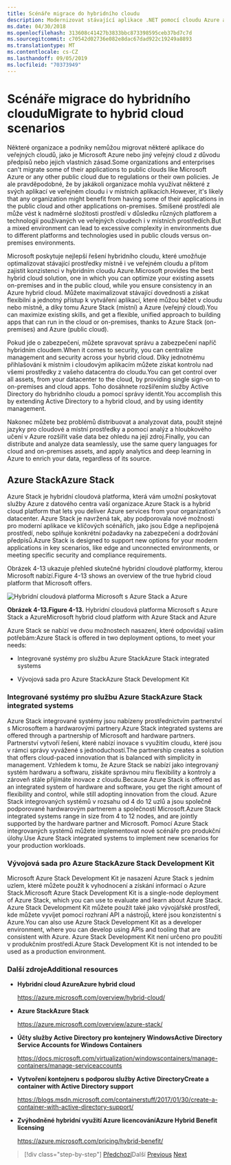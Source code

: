 ```yaml
---
title: Scénáře migrace do hybridního cloudu
description: Modernizovat stávající aplikace .NET pomocí cloudu Azure a kontejnerů Windows | Scénáře migrace do hybridního cloudu
ms.date: 04/30/2018
ms.openlocfilehash: 313608c41427b3833bbc873398595ceb37bd7c7d
ms.sourcegitcommit: c70542d02736e082e8dac67dad922c19249a8893
ms.translationtype: MT
ms.contentlocale: cs-CZ
ms.lasthandoff: 09/05/2019
ms.locfileid: "70373949"
---
```

# <a name="migrate-to-hybrid-cloud-scenarios"></a><span data-ttu-id="88e40-103">Scénáře migrace do hybridního cloudu</span><span class="sxs-lookup"><span data-stu-id="88e40-103">Migrate to hybrid cloud scenarios</span></span>

<span data-ttu-id="88e40-104">Některé organizace a podniky nemůžou migrovat některé aplikace do veřejných cloudů, jako je Microsoft Azure nebo jiný veřejný cloud z důvodu předpisů nebo jejich vlastních zásad.</span><span class="sxs-lookup"><span data-stu-id="88e40-104">Some organizations and enterprises can't migrate some of their applications to public clouds like Microsoft Azure or any other public cloud due to regulations or their own policies.</span></span> <span data-ttu-id="88e40-105">Je ale pravděpodobné, že by jakákoli organizace mohla využívat některé z svých aplikací ve veřejném cloudu i v místních aplikacích.</span><span class="sxs-lookup"><span data-stu-id="88e40-105">However, it's likely that any organization might benefit from having some of their applications in the public cloud and other applications on-premises.</span></span> <span data-ttu-id="88e40-106">Smíšené prostředí ale může vést k nadměrné složitosti prostředí v důsledku různých platforem a technologií používaných ve veřejných cloudech i v místních prostředích.</span><span class="sxs-lookup"><span data-stu-id="88e40-106">But a mixed environment can lead to excessive complexity in environments due to different platforms and technologies used in public clouds versus on-premises environments.</span></span>

<span data-ttu-id="88e40-107">Microsoft poskytuje nejlepší řešení hybridního cloudu, které umožňuje optimalizovat stávající prostředky místně i ve veřejném cloudu a přitom zajistit konzistenci v hybridním cloudu Azure.</span><span class="sxs-lookup"><span data-stu-id="88e40-107">Microsoft provides the best hybrid cloud solution, one in which you can optimize your existing assets on-premises and in the public cloud, while you ensure consistency in an Azure hybrid cloud.</span></span> <span data-ttu-id="88e40-108">Můžete maximalizovat stávající dovednosti a získat flexibilní a jednotný přístup k vytváření aplikací, které můžou běžet v cloudu nebo místně, a díky tomu Azure Stack (místní) a Azure (veřejný cloud).</span><span class="sxs-lookup"><span data-stu-id="88e40-108">You can maximize existing skills, and get a flexible, unified approach to building apps that can run in the cloud or on-premises, thanks to Azure Stack (on-premises) and Azure (public cloud).</span></span>

<span data-ttu-id="88e40-109">Pokud jde o zabezpečení, můžete spravovat správu a zabezpečení napříč hybridním cloudem.</span><span class="sxs-lookup"><span data-stu-id="88e40-109">When it comes to security, you can centralize management and security across your hybrid cloud.</span></span> <span data-ttu-id="88e40-110">Díky jednotnému přihlašování k místním i cloudovým aplikacím můžete získat kontrolu nad všemi prostředky z vašeho datacentra do cloudu.</span><span class="sxs-lookup"><span data-stu-id="88e40-110">You can get control over all assets, from your datacenter to the cloud, by providing single sign-on to on-premises and cloud apps.</span></span> <span data-ttu-id="88e40-111">Toho dosáhnete rozšířením služby Active Directory do hybridního cloudu a pomocí správy identit.</span><span class="sxs-lookup"><span data-stu-id="88e40-111">You accomplish this by extending Active Directory to a hybrid cloud, and by using identity management.</span></span>

<span data-ttu-id="88e40-112">Nakonec můžete bez problémů distribuovat a analyzovat data, použít stejné jazyky pro cloudové a místní prostředky a pomocí analýz a hloubkového učení v Azure rozšířit vaše data bez ohledu na její zdroj.</span><span class="sxs-lookup"><span data-stu-id="88e40-112">Finally, you can distribute and analyze data seamlessly, use the same query languages for cloud and on-premises assets, and apply analytics and deep learning in Azure to enrich your data, regardless of its source.</span></span>

## <a name="azure-stack"></a><span data-ttu-id="88e40-113">Azure Stack</span><span class="sxs-lookup"><span data-stu-id="88e40-113">Azure Stack</span></span>

<span data-ttu-id="88e40-114">Azure Stack je hybridní cloudová platforma, která vám umožní poskytovat služby Azure z datového centra vaší organizace.</span><span class="sxs-lookup"><span data-stu-id="88e40-114">Azure Stack is a hybrid cloud platform that lets you deliver Azure services from your organization's datacenter.</span></span> <span data-ttu-id="88e40-115">Azure Stack je navržená tak, aby podporovala nové možnosti pro moderní aplikace ve klíčových scénářích, jako jsou Edge a nepřipojená prostředí, nebo splňuje konkrétní požadavky na zabezpečení a dodržování předpisů.</span><span class="sxs-lookup"><span data-stu-id="88e40-115">Azure Stack is designed to support new options for your modern applications in key scenarios, like edge and unconnected environments, or meeting specific security and compliance requirements.</span></span>

<span data-ttu-id="88e40-116">Obrázek 4-13 ukazuje přehled skutečné hybridní cloudové platformy, kterou Microsoft nabízí.</span><span class="sxs-lookup"><span data-stu-id="88e40-116">Figure 4-13 shows an overview of the true hybrid cloud platform that Microsoft offers.</span></span>

![Hybridní cloudová platforma Microsoft s Azure Stack a Azure](./media/image13.jpg)

<span data-ttu-id="88e40-118">**Obrázek 4-13.**</span><span class="sxs-lookup"><span data-stu-id="88e40-118">**Figure 4-13.**</span></span> <span data-ttu-id="88e40-119">Hybridní cloudová platforma Microsoft s Azure Stack a Azure</span><span class="sxs-lookup"><span data-stu-id="88e40-119">Microsoft hybrid cloud platform with Azure Stack and Azure</span></span>

<span data-ttu-id="88e40-120">Azure Stack se nabízí ve dvou možnostech nasazení, které odpovídají vašim potřebám:</span><span class="sxs-lookup"><span data-stu-id="88e40-120">Azure Stack is offered in two deployment options, to meet your needs:</span></span>

- <span data-ttu-id="88e40-121">Integrované systémy pro službu Azure Stack</span><span class="sxs-lookup"><span data-stu-id="88e40-121">Azure Stack integrated systems</span></span>

- <span data-ttu-id="88e40-122">Vývojová sada pro Azure Stack</span><span class="sxs-lookup"><span data-stu-id="88e40-122">Azure Stack Development Kit</span></span>

### <a name="azure-stack-integrated-systems"></a><span data-ttu-id="88e40-123">Integrované systémy pro službu Azure Stack</span><span class="sxs-lookup"><span data-stu-id="88e40-123">Azure Stack integrated systems</span></span>

<span data-ttu-id="88e40-124">Azure Stack integrované systémy jsou nabízeny prostřednictvím partnerství s Microsoftem a hardwarovými partnery.</span><span class="sxs-lookup"><span data-stu-id="88e40-124">Azure Stack integrated systems are offered through a partnership of Microsoft and hardware partners.</span></span> <span data-ttu-id="88e40-125">Partnerství vytvoří řešení, které nabízí inovace s využitím cloudu, které jsou v rámci správy vyvážené s jednoduchostí.</span><span class="sxs-lookup"><span data-stu-id="88e40-125">The partnership creates a solution that offers cloud-paced innovation that is balanced with simplicity in management.</span></span> <span data-ttu-id="88e40-126">Vzhledem k tomu, že Azure Stack se nabízí jako integrovaný systém hardwaru a softwaru, získáte správnou míru flexibility a kontroly a zároveň stále přijímáte inovace z cloudu.</span><span class="sxs-lookup"><span data-stu-id="88e40-126">Because Azure Stack is offered as an integrated system of hardware and software, you get the right amount of flexibility and control, while still adopting innovation from the cloud.</span></span> <span data-ttu-id="88e40-127">Azure Stack integrovaných systémů v rozsahu od 4 do 12 uzlů a jsou společně podporované hardwarovým partnerem a společností Microsoft.</span><span class="sxs-lookup"><span data-stu-id="88e40-127">Azure Stack integrated systems range in size from 4 to 12 nodes, and are jointly supported by the hardware partner and Microsoft.</span></span> <span data-ttu-id="88e40-128">Pomocí Azure Stack integrovaných systémů můžete implementovat nové scénáře pro produkční úlohy.</span><span class="sxs-lookup"><span data-stu-id="88e40-128">Use Azure Stack integrated systems to implement new scenarios for your production workloads.</span></span>

### <a name="azure-stack-development-kit"></a><span data-ttu-id="88e40-129">Vývojová sada pro Azure Stack</span><span class="sxs-lookup"><span data-stu-id="88e40-129">Azure Stack Development Kit</span></span>

<span data-ttu-id="88e40-130">Microsoft Azure Stack Development Kit je nasazení Azure Stack s jedním uzlem, které můžete použít k vyhodnocení a získání informací o Azure Stack.</span><span class="sxs-lookup"><span data-stu-id="88e40-130">Microsoft Azure Stack Development Kit is a single-node deployment of Azure Stack, which you can use to evaluate and learn about Azure Stack.</span></span> <span data-ttu-id="88e40-131">Azure Stack Development Kit můžete použít také jako vývojářské prostředí, kde můžete vyvíjet pomocí rozhraní API a nástrojů, které jsou konzistentní s Azure.</span><span class="sxs-lookup"><span data-stu-id="88e40-131">You can also use Azure Stack Development Kit as a developer environment, where you can develop using APIs and tooling that are consistent with Azure.</span></span> <span data-ttu-id="88e40-132">Azure Stack Development Kit není určeno pro použití v produkčním prostředí.</span><span class="sxs-lookup"><span data-stu-id="88e40-132">Azure Stack Development Kit is not intended to be used as a production environment.</span></span>

### <a name="additional-resources"></a><span data-ttu-id="88e40-133">Další zdroje</span><span class="sxs-lookup"><span data-stu-id="88e40-133">Additional resources</span></span>

- <span data-ttu-id="88e40-134">**Hybridní cloud Azure**</span><span class="sxs-lookup"><span data-stu-id="88e40-134">**Azure hybrid cloud**</span></span>

    <https://azure.microsoft.com/overview/hybrid-cloud/>

- <span data-ttu-id="88e40-135">**Azure Stack**</span><span class="sxs-lookup"><span data-stu-id="88e40-135">**Azure Stack**</span></span>

    <https://azure.microsoft.com/overview/azure-stack/>

- <span data-ttu-id="88e40-136">**Účty služby Active Directory pro kontejnery Windows**</span><span class="sxs-lookup"><span data-stu-id="88e40-136">**Active Directory Service Accounts for Windows Containers**</span></span>

    <https://docs.microsoft.com/virtualization/windowscontainers/manage-containers/manage-serviceaccounts>

- <span data-ttu-id="88e40-137">**Vytvoření kontejneru s podporou služby Active Directory**</span><span class="sxs-lookup"><span data-stu-id="88e40-137">**Create a container with Active Directory support**</span></span>

    <https://blogs.msdn.microsoft.com/containerstuff/2017/01/30/create-a-container-with-active-directory-support/>

- <span data-ttu-id="88e40-138">**Zvýhodněné hybridní využití Azure licencování**</span><span class="sxs-lookup"><span data-stu-id="88e40-138">**Azure Hybrid Benefit licensing**</span></span>

    <https://azure.microsoft.com/pricing/hybrid-benefit/>

>[!div class="step-by-step"]
><span data-ttu-id="88e40-139">[Předchozí](modernize-your-apps-lifecycle-with-ci-cd-pipelines-and-devops-tools-in-the-cloud.md)Další
>[](../walkthroughs-technical-get-started-overview.md)</span><span class="sxs-lookup"><span data-stu-id="88e40-139">[Previous](modernize-your-apps-lifecycle-with-ci-cd-pipelines-and-devops-tools-in-the-cloud.md)
[Next](../walkthroughs-technical-get-started-overview.md)</span></span>
